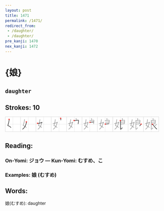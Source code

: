 ```yaml
---
layout: post
title: 1471
permalink: /1471/
redirect_from:
 - /daughter/
 - /daughter/
pre_kanji: 1470
nex_kanji: 1472
---
```


# {娘}

## `daughter`

## Strokes: 10

<div class="stroke"><img src="../images/E5A898.png" /></div>

## Reading:

### On-Yomi: ジョウ &mdash; Kun-Yomi: むすめ、こ

### Examples: 娘 (むすめ)

## Words:

娘(むすめ): daughter
